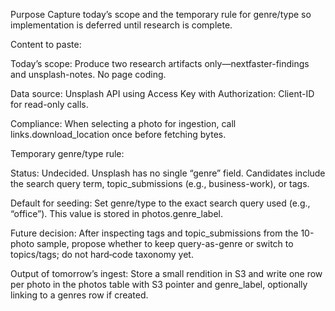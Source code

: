 Purpose
Capture today’s scope and the temporary rule for genre/type so implementation is deferred until research is complete.

Content to paste:

Today’s scope: Produce two research artifacts only—nextfaster-findings and unsplash-notes. No page coding.

Data source: Unsplash API using Access Key with Authorization: Client-ID for read-only calls.

Compliance: When selecting a photo for ingestion, call links.download_location once before fetching bytes.

Temporary genre/type rule:

Status: Undecided. Unsplash has no single “genre” field. Candidates include the search query term, topic_submissions (e.g., business-work), or tags.

Default for seeding: Set genre/type to the exact search query used (e.g., “office”). This value is stored in photos.genre_label.

Future decision: After inspecting tags and topic_submissions from the 10-photo sample, propose whether to keep query-as-genre or switch to topics/tags; do not hard‑code taxonomy yet.

Output of tomorrow’s ingest: Store a small rendition in S3 and write one row per photo in the photos table with S3 pointer and genre_label, optionally linking to a genres row if created.

